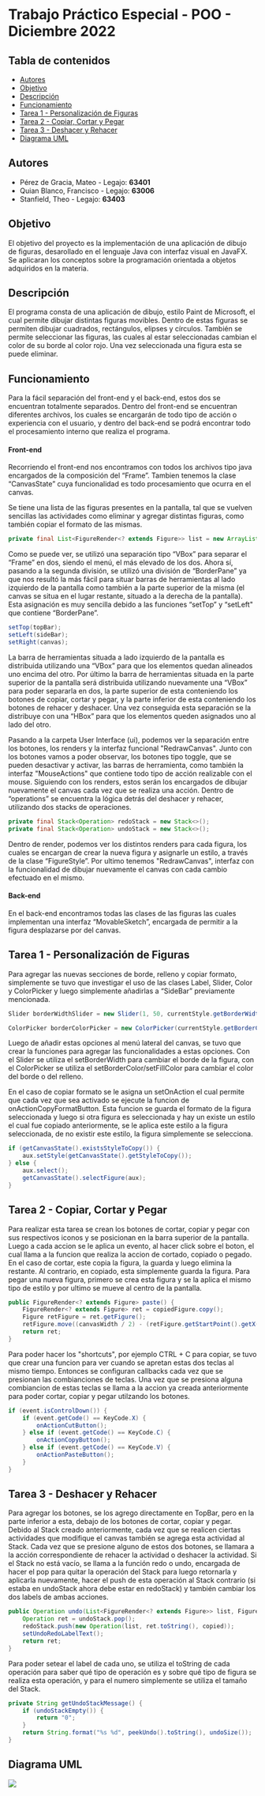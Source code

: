 # Trabajo Práctico Especial - POO - Diciembre 2022

## Tabla de contenidos

* [Autores](#autores)
* [Objetivo](#objetivo)
* [Descripción](#descripción)
* [Funcionamiento](#funcionamiento)
* [Tarea 1 - Personalización de Figuras](#tarea-1---personalización-de-figuras)
* [Tarea 2 - Copiar, Cortar y Pegar](#tarea-2---copiar-cortar-y-pegar)
* [Tarea 3 - Deshacer y Rehacer](#tarea-3---deshacer-y-rehacer)
* [Diagrama UML](#diagrama-uml)

## Autores

* Pérez de Gracia, Mateo - Legajo: **63401**
* Quian Blanco, Francisco - Legajo: **63006**
* Stanfield, Theo - Legajo: **63403**

## Objetivo

El objetivo del proyecto es la implementación de una aplicación de dibujo de figuras, desarollado en el lenguaje Java con interfaz visual en JavaFX. Se aplicaran los conceptos sobre la programación orientada a objetos adquiridos en la materia.

## Descripción
El programa consta de una aplicación de dibujo, estilo Paint de Microsoft, el cual permite dibujar distintas figuras movibles. Dentro de estas figuras se permiten dibujar cuadrados, rectángulos, elipses y círculos. También se permite seleccionar las figuras, las cuales al estar seleccionadas cambian el color de su borde al color rojo. Una vez seleccionada una figura esta se puede eliminar.

## Funcionamiento
Para la fácil separación del front-end y el back-end, estos dos se encuentran totalmente separados. Dentro del front-end se encuentran diferentes archivos, los cuales se encargarán de todo tipo de acción o experiencia con el usuario, y dentro del back-end se podrá encontrar todo el procesamiento interno que realiza el programa.

#### Front-end
Recorriendo el front-end nos encontramos con todos los archivos tipo java encargados de la composición del “Frame”. Tambien tenemos la clase “CanvasState” cuya funcionalidad es todo procesamiento que ocurra en el canvas.

Se tiene una lista de las figuras presentes en la pantalla, tal que se vuelven sencillas las actividades como eliminar y agregar distintas figuras, como también copiar el formato de las mismas.

```java
private final List<FigureRender<? extends Figure>> list = new ArrayList<>();
```

Como se puede ver, se utilizó una separación tipo “VBox” para separar el “Frame” en dos, siendo el menú, el más elevado de los dos. Ahora sí, pasando a la segunda división, se utilizó una división de “BorderPane” ya que nos resultó la más fácil para situar barras de herramientas al lado izquierdo de la pantalla como también a la parte superior de la misma (el canvas se situa en el lugar restante, situado a la derecha de la pantalla). Esta asignación es muy sencilla debido a las funciones “setTop” y “setLeft" que contiene “BorderPane”.

```java
setTop(topBar);
setLeft(sideBar);
setRight(canvas);
```

La barra de herramientas situada a lado izquierdo de la pantalla es distribuida utilizando una “VBox” para que los elementos quedan alineados uno encima del otro. Por último la barra de herramientas situada en la parte superior de la pantalla será distribuida utilizando nuevamente una “VBox” para poder separarla en dos, la parte superior de esta conteniendo los botones de copiar, cortar y pegar, y la parte inferior de esta conteniendo los botones de rehacer y deshacer. Una vez conseguida esta separación se la distribuye con una “HBox” para que los elementos queden asignados uno al lado del otro.

Pasando a la carpeta User Interface (ui), podemos ver la separación entre los botones, los renders y la interfaz funcional "RedrawCanvas". Junto con los botones vamos a poder observar, los botones tipo toggle, que se pueden desactivar y activar, las barras de herramienta, como también la interfaz "MouseActions" que contiene todo tipo de acción realizable con el mouse. Siguiendo con los renders, estos serán los encargados de dibujar nuevamente el canvas cada vez que se realiza una acción. Dentro de “operations” se encuentra la lógica detrás del deshacer y rehacer, utilizando dos stacks de operaciones.

```java
private final Stack<Operation> redoStack = new Stack<>();
private final Stack<Operation> undoStack = new Stack<>();
```

Dentro de render, podemos ver los distintos renders para cada figura, los cuales se encargan de crear la nueva figura y asignarle un estilo, a través de la clase “FigureStyle”. Por ultimo tenemos "RedrawCanvas", interfaz con la funcionalidad de dibujar nuevamente el canvas con cada cambio efectuado en el mismo.

#### Back-end
En el back-end encontramos todas las clases de las figuras las cuales implementan una interfaz “MovableSketch”, encargada de permitir a la figura desplazarse por del canvas.

## Tarea 1 - Personalización de Figuras

Para agregar las nuevas secciones de borde, relleno y copiar formato, simplemente se tuvo que investigar el uso de las clases Label, Slider, Color y ColorPicker y luego simplemente añadirlas a “SideBar” previamente mencionada.

```java
Slider borderWidthSlider = new Slider(1, 50, currentStyle.getBorderWidth());
```
```java
ColorPicker borderColorPicker = new ColorPicker(currentStyle.getBorderColor());
```

Luego de añadir estas opciones al menú lateral del canvas, se tuvo que crear la funciones para agregar las funcionalidades a estas opciones. Con el Slider se utiliza el setBorderWidth para cambiar el borde de la figura, con el ColorPicker se utiliza el setBorderColor/setFillColor para cambiar el color del borde o del relleno.

En el caso de copiar formato se le asigna un setOnAction el cual permite que cada vez que sea activado se ejecute la funcion de onActionCopyFormatButton. Esta funcion se guarda el formato de la figura seleccionada y luego si otra figura es seleccionada y hay un existe un estilo el cual fue copiado anteriormente, se le aplica este estilo a la figura seleccionada, de no existir este estilo, la figura simplemente se selecciona.

```java
if (getCanvasState().existsStyleToCopy()) {
	aux.setStyle(getCanvasState().getStyleToCopy());
} else {
	aux.select();
	getCanvasState().selectFigure(aux);
}
```

## Tarea 2 - Copiar, Cortar y Pegar

Para realizar esta tarea se crean los botones de cortar, copiar y pegar con sus respectivos iconos y se posicionan en la barra superior de la pantalla. Luego a cada accion se le aplica un evento, al hacer click sobre el boton, el cual llama a la funcion que realiza la accion de cortado, copiado o pegado. En el caso de cortar, este copia la figura, la guarda y luego elimina la restante. Al contrario, en copiado, esta simplemente guarda la figura. Para pegar una nueva figura, primero se crea esta figura y se la aplica el mismo tipo de estilo y por ultimo se mueve al centro de la pantalla.

```java
public FigureRender<? extends Figure> paste() {
	FigureRender<? extends Figure> ret = copiedFigure.copy();
	Figure retFigure = ret.getFigure();
	retFigure.move((canvasWidth / 2) - (retFigure.getStartPoint().getX() + retFigure.getEndPoint().getX()) / 2, (canvasHeight / 2 ) - (retFigure.getStartPoint().getY() + retFigure.getEndPoint().getY()) / 2);
	return ret;
}
```

Para poder hacer los "shortcuts", por ejemplo CTRL + C para copiar, se tuvo que crear una funcion para ver cuando se apretan estas dos teclas al mismo tiempo. Entonces se configuran callbacks cada vez que se presionan las combianciones de teclas. Una vez que se presiona alguna combiancion de estas teclas se llama a la accion ya creada anteriormente para poder cortar, copiar y pegar utilzando los botones.

```java
if (event.isControlDown()) {
	if (event.getCode() == KeyCode.X) {
		onActionCutButton();
	} else if (event.getCode() == KeyCode.C) {
		onActionCopyButton();
	} else if (event.getCode() == KeyCode.V) {
		onActionPasteButton();
	}
}
```

## Tarea 3 - Deshacer y Rehacer

Para agregar los botones, se los agrego directamente en TopBar, pero en la parte inferior a esta, debajo de los botones de cortar, copiar y pegar. Debido al Stack creado anteriormente, cada vez que se realicen ciertas actividades que modifique el canvas también se agrega esta actividad al Stack. Cada vez que se presione alguno de estos dos botones, se llamara a la acción correspondiente de rehacer la actividad o deshacer la actividad. Si el Stack no está vacío, se llama a la función redo o undo, encargada de hacer el pop para quitar la operación del Stack para luego retornarla y aplicarla nuevamente, hacer el push de esta operación al Stack contrario (si estaba en undoStack ahora debe estar en redoStack) y también cambiar los dos labels de ambas acciones.

```java
public Operation undo(List<FigureRender<? extends Figure>> list, FigureRender<? extends Figure> copied) {
	Operation ret = undoStack.pop();
	redoStack.push(new Operation(list, ret.toString(), copied));
	setUndoRedoLabelText();
	return ret;
}
```

Para poder setear el label de cada uno, se utiliza el toString de cada operación para saber qué tipo de operación es y sobre qué tipo de figura se realiza esta operación, y para el numero simplemente se utiliza el tamaño del Stack.

```java
private String getUndoStackMessage() {
	if (undoStackEmpty()) {
		return "0";
	}
	return String.format("%s %d", peekUndo().toString(), undoSize());
}
```

## Diagrama UML

![](misc/uml-pic.png)
